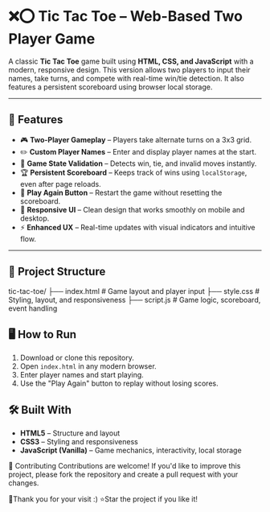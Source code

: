 # ❌⭕ Tic Tac Toe – Web-Based Two Player Game

A classic **Tic Tac Toe** game built using **HTML, CSS, and JavaScript** with a modern, responsive design. This version allows two players to input their names, take turns, and compete with real-time win/tie detection. It also features a persistent scoreboard using browser local storage.

---

## 🚀 Features

- 🎮 **Two-Player Gameplay** – Players take alternate turns on a 3x3 grid.
- ✏️ **Custom Player Names** – Enter and display player names at the start.
- 🧠 **Game State Validation** – Detects win, tie, and invalid moves instantly.
- 🏆 **Persistent Scoreboard** – Keeps track of wins using `localStorage`, even after page reloads.
- 🔁 **Play Again Button** – Restart the game without resetting the scoreboard.
- 📱 **Responsive UI** – Clean design that works smoothly on mobile and desktop.
- ⚡ **Enhanced UX** – Real-time updates with visual indicators and intuitive flow.

---

## 📁 Project Structure

tic-tac-toe/
├── index.html # Game layout and player input
├── style.css # Styling, layout, and responsiveness
├── script.js # Game logic, scoreboard, event handling

## 🖥️ How to Run

1. Download or clone this repository.
2. Open `index.html` in any modern browser.
3. Enter player names and start playing.
4. Use the "Play Again" button to replay without losing scores.

## 🛠️ Built With

- **HTML5** – Structure and layout  
- **CSS3** – Styling and responsiveness  
- **JavaScript (Vanilla)** – Game mechanics, interactivity, local storage

🤝 Contributing
Contributions are welcome! If you'd like to improve this project, please fork the repository and create a pull request with your changes.

🌻Thank you for your visit :)
⭐Star the project if you like it!
